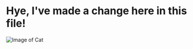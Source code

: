 # Hye, I've made a change here in this file!
![Image of Cat](https://octodex.github.com/images/yaktocat.png)
